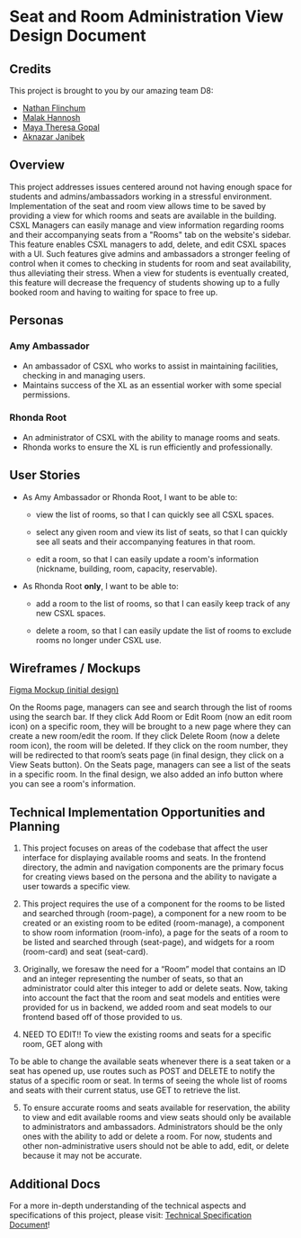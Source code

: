 # Seat and Room Administration View Design Document

## Credits

This project is brought to you by our amazing team D8:

- [Nathan Flinchum](https://github.com/nathanlf)
- [Malak Hannosh](https://github.com/malakhannosh)
- [Maya Theresa Gopal](https://github.com/mayather)
- [Aknazar Janibek](https://github.com/ajanibekcode)

## Overview

This project addresses issues centered around not having enough space for students and admins/ambassadors working in a stressful environment. Implementation of the seat and room view allows time to be saved by providing a view for which rooms and seats are available in the building. CSXL Managers can easily manage and view information regarding rooms and their accompanying seats from a "Rooms" tab on the website's sidebar. This feature enables CSXL managers to add, delete, and edit CSXL spaces with a UI. Such features give admins and ambassadors a stronger feeling of control when it comes to checking in students for room and seat availability, thus alleviating their stress. When a view for students is eventually created, this feature will decrease the frequency of students showing up to a fully booked room and having to waiting for space to free up.

## Personas

### Amy Ambassador

- An ambassador of CSXL who works to assist in maintaining facilities, checking in and managing users.
- Maintains success of the XL as an essential worker with some special permissions.

### Rhonda Root

- An administrator of CSXL with the ability to manage rooms and seats.
- Rhonda works to ensure the XL is run efficiently and professionally.

## User Stories

- As Amy Ambassador or Rhonda Root, I want to be able to:

  - view the list of rooms, so that I can quickly see all CSXL spaces.

  - select any given room and view its list of seats, so that I can quickly see all seats and their accompanying features in that room.

  - edit a room, so that I can easily update a room's information (nickname, building, room, capacity, reservable).

- As Rhonda Root **only**, I want to be able to:

  - add a room to the list of rooms, so that I can easily keep track of any new CSXL spaces.

  - delete a room, so that I can easily update the list of rooms to exclude rooms no longer under CSXL use.

## Wireframes / Mockups

[Figma Mockup (initial design)](https://www.figma.com/file/xK2MeKeAjWPKylptcLgjIY/Untitled?type=design&node-id=0-1&mode=design&t=SmvHrcxg7oMe67RO-0)

On the Rooms page, managers can see and search through the list of rooms using the search bar. If they click Add Room or Edit Room (now an edit room icon) on a specific room, they will be brought to a new page where they can create a new room/edit the room. If they click Delete Room (now a delete room icon), the room will be deleted. If they click on the room number, they will be redirected to that room’s seats page (in final design, they click on a View Seats button). On the Seats page, managers can see a list of the seats in a specific room. In the final design, we also added an info button where you can see a room's information.

## Technical Implementation Opportunities and Planning

1. This project focuses on areas of the codebase that affect the user interface for displaying available rooms and seats. In the frontend directory, the admin and navigation components are the primary focus for creating views based on the persona and the ability to navigate a user towards a specific view.

2. This project requires the use of a component for the rooms to be listed and searched through (room-page), a component for a new room to be created or an existing room to be edited (room-manage), a component to show room information (room-info), a page for the seats of a room to be listed and searched through (seat-page), and widgets for a room (room-card) and seat (seat-card).

3. Originally, we foresaw the need for a “Room” model that contains an ID and an integer representing the number of seats, so that an administrator could alter this integer to add or delete seats. Now, taking into account the fact that the room and seat models and entities were provided for us in backend, we added room and seat models to our frontend based off of those provided to us.

4. NEED TO EDIT!! To view the existing rooms and seats for a specific room, GET along with

To be able to change the available seats whenever there is a seat taken or a seat has opened up, use routes such as POST and DELETE to notify the status of a specific room or seat. In terms of seeing the whole list of rooms and seats with their current status, use GET to retrieve the list.

5. To ensure accurate rooms and seats available for reservation, the ability to view and edit available rooms and view seats should only be available to administrators and ambassadors. Administrators should be the only ones with the ability to add or delete a room. For now, students and other non-administrative users should not be able to add, edit, or delete because it may not be accurate.

## Additional Docs

For a more in-depth understanding of the technical aspects and specifications of this project, please visit: [Technical Specification Document](seat-and-room-admin-views--spec.md)!
